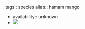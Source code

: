 tags:: species
alias:: hamam mango

- availability:: unknown
- ![](https://peach-geographical-bat-397.mypinata.cloud/ipfs/QmdyNjzh6KWk1mfYbbXn9mZt198hVfyCYzHURYa36iqPbw)